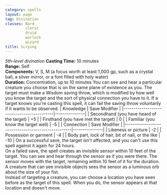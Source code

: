 ```yaml
---
category: spells
layout: page
tag: Divination
classes: Bard
         cleric
         druid
         warlock
         wizard
title: Scrying 
---
```

_5th-level divination_ 
**Casting Time:** 10 minutes    
**Range:** Self    
**Components:** V, S, M (a focus worth at least 1,000 gp, such as a crystal ball, a silver mirror, or a font filled with holy water)    
**Duration:** Concentration, up to 10 minutes 
You can see and hear a particular creature you choose that is on the same plane of existence as you. The target must make a Wisdom saving throw, which is modified by how well you know the target and the sort of physical connection you have to it. If a target knows you're casting this spell, it can fail the saving throw voluntarily if it wants to be observed. 
| Knowledge                                 | Save Modifier |
|-------------------------------------------|---------------|
| Secondhand (you have heard of the target) | +5            |
| Firsthand (you have met the target)       | 0             |
| Familiar (you know the target well)       | -5            |
| Connection                                        | Save Modifier |
|---------------------------------------------------|---------------|
| Likeness or picture                               | -2            |
| Possession or garment                             | -4            |
| Body part, lock of hair, bit of nail, or the like | -10           |
On a successful save, the target isn't affected, and you can't use this spell against it again for 24 hours.    
On a failed save, the spell creates an invisible sensor within 10 feet of the target. You can see and hear through the sensor as if you were there. The sensor moves with the target, remaining within 10 feet of it for the duration. A creature that can see invisible objects sees the sensor as a luminous orb about the size of your fist.    
Instead of targeting a creature, you can choose a location you have seen before as the target of this spell. When you do, the sensor appears at that location and doesn't move. 